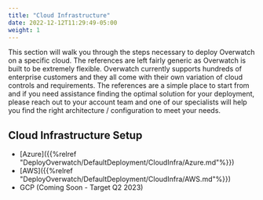 ```yaml
---
title: "Cloud Infrastructure"
date: 2022-12-12T11:29:49-05:00
weight: 1
---
```


This section will walk you through the steps necessary to deploy Overwatch on a specific cloud. The references are 
left fairly generic as Overwatch is built to be extremely flexible. Overwatch currently supports hundreds of 
enterprise customers and they all come with their own variation of cloud controls and requirements. 
The references are a simple place to start from and if you need assistance finding the optimal solution for your 
deployment, please reach out to your account team and one of our specialists will help you find the right 
architecture / configuration to meet your needs.

## Cloud Infrastructure Setup
* [Azure]({{%relref "DeployOverwatch/DefaultDeployment/CloudInfra/Azure.md"%}})
* [AWS]({{%relref "DeployOverwatch/DefaultDeployment/CloudInfra/AWS.md"%}})
* GCP (Coming Soon - Target Q2 2023)